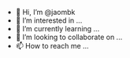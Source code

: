 - 👋 Hi, I’m @jaombk
- 👀 I’m interested in ...
- 🌱 I’m currently learning ...
- 💞️ I’m looking to collaborate on ...
- 📫 How to reach me ...

<!---
jaombk/jaombk is a ✨ special ✨ repository because its `README.md` (this file) appears on your GitHub profile.
You can click the Preview link to take a look at your changes.
--->
